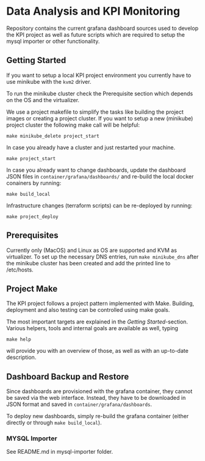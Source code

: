 # Data Analysis and KPI Monitoring

Repository contains the current grafana dashboard sources used to develop the KPI project as well as future scripts which are required to setup the mysql importer or other functionality.

## Getting Started

If you want to setup a local KPI project environment you currently have to use minikube with the `kvm2` driver.

To run the minikube cluster check the Prerequisite section which depends on the OS and the virtualizer.

We use a project makefile to simplify the tasks like building the project images or creating a project cluster.
If you want to setup a new (minikube) project cluster the following make call will be helpful:

```make minikube_delete project_start```

In case you already have a cluster and just restarted your machine.

```make project_start```

In case you already want to change dashboards, update the dashboard JSON files in `container/grafana/dashboards/` and re-build the local docker conainers by running:

```make build_local```

Infrastructure changes (terraform scripts) can be re-deployed by running:

```make project_deploy```

## Prerequisites

Currently only (MacOS) and Linux as OS are supported and KVM as virtualizer.
To set up the necessary DNS entries, run `make minikube_dns` after the minikube cluster has been created and add the printed line to /etc/hosts.

## Project Make

The KPI project follows a project pattern implemented with Make.
Building, deployment and also testing can be controlled using make goals.

The most important targets are explained in the *Getting Started*-section.
Various helpers, tools and internal goals are available as well, typing

```make help``` 

will provide you with an overview of those, as well as with an up-to-date description.

## Dashboard Backup and Restore

Since dashboards are provisioned with the grafana container, they cannot be saved via the web interface. Instead, they have to be downloaded in JSON format and saved in `container/grafana/dashboards`.

To deploy new dashboards, simply re-build the grafana container (either directly or through `make build_local`).

### MYSQL Importer

See README.md in mysql-importer folder.
